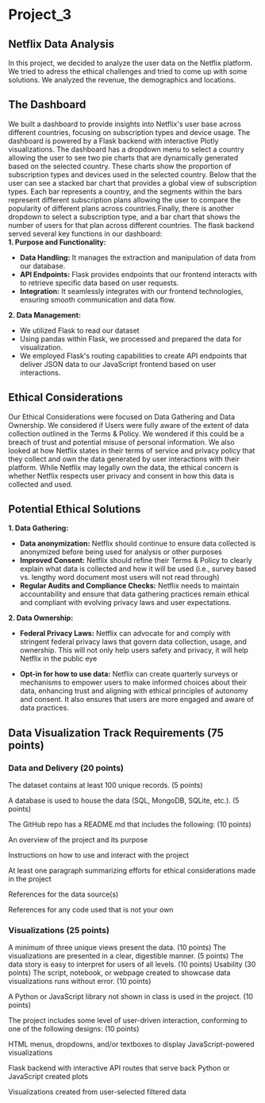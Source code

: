# Project_3
## Netflix Data Analysis
In this project, we decided to analyze the user data on the Netflix platform. We tried to adress the ethical challenges and tried to come up with some solutions. We analyzed the revenue, the demographics and locations. 
## The Dashboard
We built a dashboard to provide insights into Netflix's user base across different countries, focusing on subscription types and device usage. The dashboard is powered by a Flask backend with interactive Plotly visualizations. The dashboard has a dropdown menu to select a country allowing the user to see two pie charts that are dynamically generated based on the selected country. These charts show the proportion of subscription types and devices used in the selected country. Below that the user can see a stacked bar chart that provides a global view of subscription types. Each bar represents a country, and the segments within the bars represent different subscription plans allowing the user to compare the popularity of different plans across countries.Finally, there is another dropdown to select a subscription type, and a bar chart that shows the number of users for that plan across different countries. 
The flask backend served several key functions in our dashboard:<br>
**1. Purpose and Functionality:**
* **Data Handling:** It manages the extraction and manipulation of data from our database.
* **API Endpoints:** Flask provides endpoints that our frontend interacts with to retrieve specific data based on user requests.
* **Integration:** It seamlessly integrates with our frontend technologies, ensuring smooth communication and data flow.

**2. Data Management:**
* We utilized Flask to read our dataset
* Using pandas within Flask, we processed and prepared the data for visualization.
* We employed Flask's routing capabilities to create API endpoints that deliver JSON data to our JavaScript frontend based on user interactions.
## Ethical Considerations
Our Ethical Considerations were focused on Data Gathering and Data Ownership. We considered if Users were fully aware of the extent of data collection outlined in the Terms & Policy. We wondered if this could be a breach of trust and potential misuse of personal information. We also looked at how Netflix states in their terms of service and privacy policy that they collect and own the data generated by user interactions with their platform. While Netflix may legally own the data, the ethical concern is whether Netflix respects user privacy and consent in how this data is collected and used.
## Potential Ethical Solutions
**1. Data Gathering:**
* **Data anonymization:** Netflix should continue to ensure data collected is anonymized before being used for analysis or other purposes
* **Improved Consent:** Netflix should refine their Terms & Policy to clearly explain what data is collected and how it will be used (i.e., survey based vs. lengthy word document most users will not read through)
* **Regular Audits and Compliance Checks:** Netflix needs to maintain accountability and ensure that data gathering practices remain ethical and compliant with evolving privacy laws and user expectations. 

**2. Data Ownership:**
* **Federal Privacy Laws:** Netflix can advocate for and comply with stringent federal privacy laws that govern data collection, usage, and ownership. This will not only help users safety and privacy, it will help Netflix in the public eye

* **Opt-in for how to use data:** Netflix can create quarterly surveys or mechanisms to empower users to make informed choices about their data, enhancing trust and aligning with ethical principles of autonomy and consent. It also ensures that users are more engaged and aware of data practices.


## Data Visualization Track Requirements (75 points)
### Data and Delivery (20 points)
The dataset contains at least 100 unique records. (5 points)

A database is used to house the data (SQL, MongoDB, SQLite, etc.). (5 points)

The GitHub repo has a README.md that includes the following: (10 points)

An overview of the project and its purpose

Instructions on how to use and interact with the project

At least one paragraph summarizing efforts for ethical considerations made in the project

References for the data source(s)

References for any code used that is not your own

### Visualizations (25 points)
A minimum of three unique views present the data. (10 points)
The visualizations are presented in a clear, digestible manner. (5 points)
The data story is easy to interpret for users of all levels. (10 points)
Usability (30 points)
The script, notebook, or webpage created to showcase data visualizations runs without error. (10 points)

A Python or JavaScript library not shown in class is used in the project. (10 points)

The project includes some level of user-driven interaction, conforming to one of the following designs: (10 points)

HTML menus, dropdowns, and/or textboxes to display JavaScript-powered visualizations

Flask backend with interactive API routes that serve back Python or JavaScript created plots

Visualizations created from user-selected filtered data
